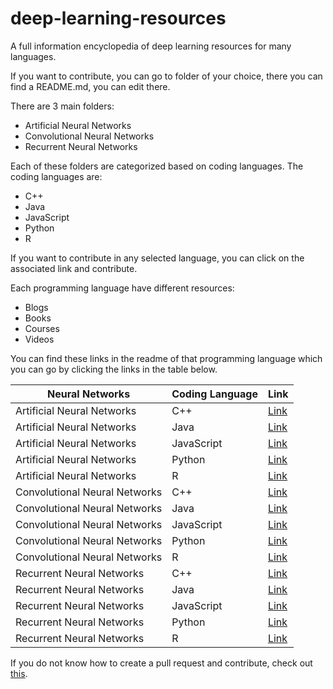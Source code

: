 # deep-learning-resources
A full information encyclopedia of deep learning resources for many languages.

If you want to contribute, you can go to folder of your choice, there you can find a README.md, you can edit there.

There are 3 main folders:
* Artificial Neural Networks
* Convolutional Neural Networks
* Recurrent Neural Networks

Each of these folders are categorized based on coding languages. The coding languages are:
* C++
* Java
* JavaScript
* Python
* R

If you want to contribute in any selected language, you can click on the associated link and contribute.

Each programming language have different resources:
* Blogs
* Books
* Courses
* Videos

You can find these links in the readme of that programming language which you can go by clicking the links in the table below.

<table>
    <thead>
      <tr>
        <th>Neural Networks</th>
        <th>Coding Language</th>
        <th>Link</th>
      </tr>
    </thead>
    <tbody>
        <tr>
            <td>Artificial Neural Networks</td>
            <td>C++</td>
            <td><a href="https://github.com/ayushsahu1999/deep-learning-resources/blob/main/Artificial%20Neural%20Networks/C%2B%2B/C%2B%2B_README.md">Link</a></td>
        </tr>
        <tr>
            <td>Artificial Neural Networks</td>
            <td>Java</td>
            <td><a href="https://github.com/ayushsahu1999/deep-learning-resources/blob/main/Artificial%20Neural%20Networks/Java/README.md">Link</a></td>
        </tr>
        <tr>
            <td>Artificial Neural Networks</td>
            <td>JavaScript</td>
            <td><a href="https://github.com/ayushsahu1999/deep-learning-resources/blob/main/Artificial%20Neural%20Networks/Javascript/README.md">Link</a></td>
        </tr>
        <tr>
            <td>Artificial Neural Networks</td>
            <td>Python</td>
            <td><a href="https://github.com/ayushsahu1999/deep-learning-resources/blob/main/Artificial%20Neural%20Networks/Python/README.md">Link</a></td>
        </tr>
        <tr>
            <td>Artificial Neural Networks</td>
            <td>R</td>
            <td><a href="https://github.com/ayushsahu1999/deep-learning-resources/blob/main/Artificial%20Neural%20Networks/R/README.md">Link</a></td>
        </tr>
        <tr>
            <td>Convolutional Neural Networks</td>
            <td>C++</td>
            <td><a href="https://github.com/ayushsahu1999/deep-learning-resources/blob/main/Convolutional%20Neural%20Networks/C%2B%2B/README.md">Link</a></td>
        </tr>
        <tr>
            <td>Convolutional Neural Networks</td>
            <td>Java</td>
            <td><a href="https://github.com/ayushsahu1999/deep-learning-resources/blob/main/Convolutional%20Neural%20Networks/Java/README.md">Link</a></td>
        </tr>
        <tr>
            <td>Convolutional Neural Networks</td>
            <td>JavaScript</td>
            <td><a href="https://github.com/ayushsahu1999/deep-learning-resources/blob/main/Convolutional%20Neural%20Networks/Javascript/README.md">Link</a></td>
        </tr>
        <tr>
            <td>Convolutional Neural Networks</td>
            <td>Python</td>
            <td><a href="https://github.com/ayushsahu1999/deep-learning-resources/blob/main/Convolutional%20Neural%20Networks/Python/README.md">Link</a></td>
        </tr>
        <tr>
            <td>Convolutional Neural Networks</td>
            <td>R</td>
            <td><a href="https://github.com/ayushsahu1999/deep-learning-resources/blob/main/Convolutional%20Neural%20Networks/R/README.md">Link</a></td>
        </tr>
        <tr>
            <td>Recurrent Neural Networks</td>
            <td>C++</td>
            <td><a href="https://github.com/ayushsahu1999/deep-learning-resources/blob/main/Recurrent%20Neural%20Networks/C%2B%2B/README.md">Link</a></td>
        </tr>
        <tr>
            <td>Recurrent Neural Networks</td>
            <td>Java</td>
            <td><a href="https://github.com/ayushsahu1999/deep-learning-resources/blob/main/Recurrent%20Neural%20Networks/Java/README.md">Link</a></td>
        </tr>
        <tr>
            <td>Recurrent Neural Networks</td>
            <td>JavaScript</td>
            <td><a href="https://github.com/ayushsahu1999/deep-learning-resources/blob/main/Recurrent%20Neural%20Networks/Javascript/README.md">Link</a></td>
        </tr>
        <tr>
            <td>Recurrent Neural Networks</td>
            <td>Python</td>
            <td><a href="https://github.com/ayushsahu1999/deep-learning-resources/blob/main/Recurrent%20Neural%20Networks/Python/README.md">Link</a></td>
        </tr>
        <tr>
            <td>Recurrent Neural Networks</td>
            <td>R</td>
            <td><a href="https://github.com/ayushsahu1999/deep-learning-resources/blob/main/Recurrent%20Neural%20Networks/R/README.md">Link</a></td>
        </tr>
    </tbody>
  </table>

  If you do not know how to create a pull request and contribute, check out <a href="./CONTRIBUTING.md">this</a>.